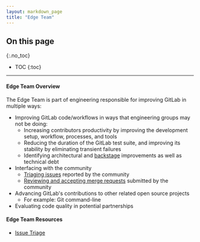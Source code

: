 ```yaml
---
layout: markdown_page
title: "Edge Team"
---
```


## On this page
{:.no_toc}

- TOC
{:toc}

----

#### Edge Team Overview

The Edge Team is part of engineering responsible for improving GitLab
in multiple ways:

* Improving GitLab code/workflows in ways that engineering groups may not be doing:
  * Increasing contributors productivity by improving the development setup,
    workflow, processes, and tools
  * Reducing the duration of the GitLab test suite, and improving its stability
    by eliminating transient failures
  * Identifying architectural and [backstage](/jobs/specialist/backstage/)
    improvements as well as technical debt
* Interfacing with the community
  * [Triaging issues](/jobs/specialist/issue-triage/) reported by the community
  * [Reviewing and accepting merge requests](/jobs/merge-request-coach/) submitted by the community
* Advancing GitLab's contributions to other related open source projects
  * For example: Git command-line
* Evaluating code quality in potential partnerships

#### Edge Team Resources

* [Issue Triage](/handbook/edge/issue-triage/)
